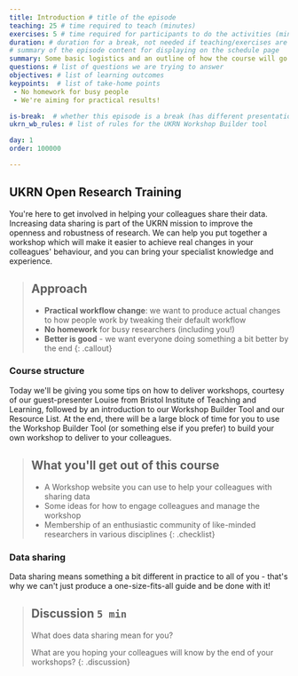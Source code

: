 ```yaml
---
title: Introduction # title of the episode
teaching: 25 # time required to teach (minutes)
exercises: 5 # time required for participants to do the activities (minutes)
duration: # duration for a break, not needed if teaching/exercises are present (minutes)
# summary of the episode content for displaying on the schedule page
summary: Some basic logistics and an outline of how the course will go.
questions: # list of questions we are trying to answer
objectives: # list of learning outcomes
keypoints:  # list of take-home points
 - No homework for busy people
 - We're aiming for practical results!

is-break:  # whether this episode is a break (has different presentation)
ukrn_wb_rules: # list of rules for the UKRN Workshop Builder tool

day: 1
order: 100000

---
```


## UKRN Open Research Training

You're here to get involved in helping your colleagues share their data.
Increasing data sharing is part of the UKRN mission to improve the openness and robustness of research.
We can help you put together a workshop which will make it easier to achieve real changes in your colleagues' behaviour, and you can bring your specialist knowledge and experience.

> ## Approach
> * **Practical workflow change**: we want to produce actual changes to how people work by tweaking their default workflow
> * **No homework** for busy researchers (including you!)
> * **Better is good** - we want everyone doing something a bit better by the end
{: .callout}

### Course structure

Today we'll be giving you some tips on how to deliver workshops, courtesy of our guest-presenter Louise from Bristol Institute of Teaching and Learning, followed by an introduction to our Workshop Builder Tool and our Resource List.
At the end, there will be a large block of time for you to use the Workshop Builder Tool (or something else if you prefer) to build your own workshop to deliver to your colleagues.

> ## What you'll get out of this course
> * A Workshop website you can use to help your colleagues with sharing data
> * Some ideas for how to engage colleagues and manage the workshop
> * Membership of an enthusiastic community of like-minded researchers in various disciplines
{: .checklist}

### Data sharing

Data sharing means something a bit different in practice to all of you - that's why we can't just produce a one-size-fits-all guide and be done with it!

> ## Discussion `5 min`
> What does data sharing mean for you?
>
> What are you hoping your colleagues will know by the end of your workshops?
{: .discussion}
